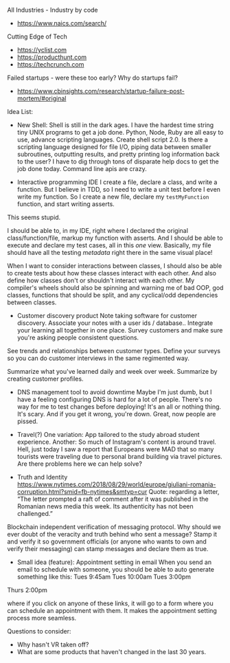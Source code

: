 All Industries - Industry by code
- https://www.naics.com/search/

Cutting Edge of Tech
- https://yclist.com
- https://producthunt.com
- https://techcrunch.com

Failed startups - were these too early?
Why do startups fail?
- https://www.cbinsights.com/research/startup-failure-post-mortem/#original

Idea List:
- New Shell:
Shell is still in the dark ages. I have the hardest time string tiny UNIX programs to get a job done.
Python, Node, Ruby are all easy to use, advance scripting languages.
Create shell script 2.0.
Is there a scripting language designed for file I/O, piping data between smaller subroutines, outputting results, and pretty printing log information back to the user? I have to dig through tons of disparate help docs to get the job done today. Command line apis are crazy.

- Interactive programming IDE
I create a file, declare a class, and write a function. But I believe in TDD, so I need to write a unit test before I even write my function. So I create a new file, declare my `testMyFunction` function, and start writing asserts.

This seems stupid.

I should be able to, in my IDE, right where I declared the original class/function/file, markup my function with asserts. And I should be able to execute and declare my test cases, all in this *one* view. Basically, my file should have all the testing *metadata* right there in the same visual place!

When I want to consider interactions between classes, I should also be able to create tests about how these classes interact with each other. And also define how classes don't or shouldn't interact with each other. My compiler's wheels should also be spinning and warning me of bad OOP, god classes, functions that should be split, and any cyclical/odd dependencies between classes.

- Customer discovery product
Note taking software for customer discovery. Associate your notes with a user ids / database.. Integrate your learning all together in one place. Survey customers and make sure you're asking people consistent questions.

See trends and relationships between customer types. Define your surveys so you can do customer interviews in the same regimented way.

Summarize what you've learned daily and week over week. Summarize by creating customer profiles.

- DNS management tool to avoid downtime
Maybe I'm just dumb, but I have a feeling configuring DNS is hard for a lot of people. There's no way for me to test changes before deploying! It's an all or nothing thing. It's scary. And if you get it wrong, you're down. Great, now people are pissed.

- Travel(?)
One variation: App tailored to the study abroad student experience.
Another: So much of Instagram's content is around travel. Hell, just today I saw a report that Europeans were MAD that so many tourists were traveling due to personal brand building via travel pictures. Are there problems here we can help solve?

- Truth and Identity
https://www.nytimes.com/2018/08/29/world/europe/giuliani-romania-corruption.html?smid=fb-nytimes&smtyp=cur
Quote: regarding a letter, “The letter prompted a raft of comment after it was published in the Romanian news media this week. Its authenticity has not been challenged.”

Blockchain independent verification of messaging protocol.
Why should we ever doubt of the veracity and truth behind who sent a message? Stamp it and verify it so government officials (or anyone who wants to own and verify their messaging) can stamp messages and declare them as true.

- Small idea (feature): Appointment setting in email
When you send an email to schedule with someone, you should be able to auto generate something like this:
Tues 9:45am
Tues 10:00am
Tues 3:00pm

Thurs 2:00pm

where if you click on anyone of these links, it will go to a form where you can schedule an appointment with them. It makes the appointment setting process more seamless.

Questions to consider:
- Why hasn't VR taken off?
- What are some products that haven't changed in the last 30 years.
